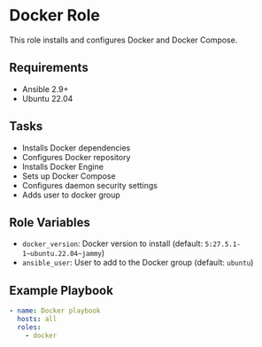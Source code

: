 # Docker Role

This role installs and configures Docker and Docker Compose.

## Requirements

- Ansible 2.9+
- Ubuntu 22.04

## Tasks

- Installs Docker dependencies
- Configures Docker repository
- Installs Docker Engine
- Sets up Docker Compose
- Configures daemon security settings
- Adds user to docker group

## Role Variables

- `docker_version`: Docker version to install (default: `5:27.5.1-1~ubuntu.22.04~jammy`)
- `ansible_user`: User to add to the Docker group (default: `ubuntu`)

## Example Playbook

```yaml
- name: Docker playbook
  hosts: all
  roles:
    - docker
```
